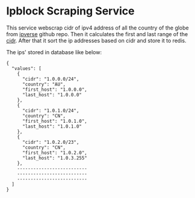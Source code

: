 # Ipblock Scraping Service
This service webscrap cidr of ipv4 address of all the country of the globe from [ipverse](https://github.com/ipverse/rir-ip) github repo. 
Then it calculates the first and last range of the [cidr](https://en.wikipedia.org/wiki/Classless_Inter-Domain_Routing). 
After that it sort the ip addresses based on cidr and store it to redis. 

The ips' stored in database like below:

```
{
  "values": [
    {
      "cidr": "1.0.0.0/24",
      "country": "AU",
      "first_host": "1.0.0.0",
      "last_host": "1.0.0.0"
    },
    {
      "cidr": "1.0.1.0/24",
      "country": "CN",
      "first_host": "1.0.1.0",
      "last_host": "1.0.1.0"
    },
    {
      "cidr": "1.0.2.0/23",
      "country": "CN",
      "first_host": "1.0.2.0",
      "last_host": "1.0.3.255"
    },
    --------------------------
    --------------------------
    --------------------------
  ]
}
```

